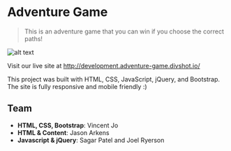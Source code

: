 # Adventure Game 

>This is an adventure game that you can win if you choose the correct paths!

![alt text](https://cloud.githubusercontent.com/assets/13400593/9978761/1cd8186a-5efc-11e5-8c1f-ab672d65e722.png)

Visit our live site at http://development.adventure-game.divshot.io/

This project was built with HTML, CSS, JavaScript, jQuery, and Bootstrap. The site is fully responsive and mobile friendly :)

## Team 

* **HTML, CSS, Bootstrap**: Vincent Jo
* **HTML & Content**: Jason Arkens
* **Javascript & jQuery**: Sagar Patel and Joel Ryerson 
